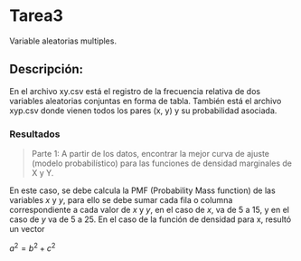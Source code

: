 # Tarea3
Variable aleatorias multiples. 

## Descripción: 
En el archivo xy.csv está el registro de la frecuencia relativa de dos variables aleatorias conjuntas en forma de tabla. También está el archivo xyp.csv donde vienen todos los pares (x, y) y su probabilidad asociada.

### Resultados
> Parte 1:  A partir de los datos, encontrar la mejor curva de ajuste (modelo probabilístico) para las funciones de densidad marginales de X y Y.

En este caso, se debe calcula la PMF (Probability Mass function) de las variables *x* y *y*, para ello se debe sumar cada fila o columna correspondiente a cada valor de *x* y *y*, en el caso de *x*, va de 5 a 15, y en el caso de *y* va de 5 a 25. En el caso de la función de densidad para x, resultó un vector 

$a^2 = b^2 + c^2$


